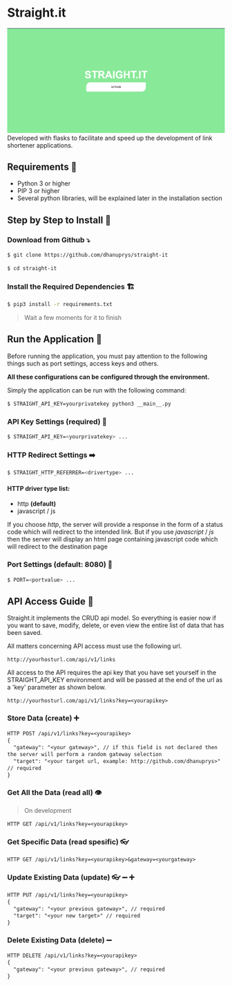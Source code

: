 # Straight.it
![logo](https://raw.githubusercontent.com/dhanuprys/arts/master/straight-it-logo.png)
Developed with flasks to facilitate and speed up the development of link shortener applications.

## Requirements 📄
- Python 3 or higher
- PIP 3 or higher
- Several python libraries, will be explained later in the installation section

## Step by Step to Install :walking:
### Download from Github :arrow_heading_down:
```bash
$ git clone https://github.com/dhanuprys/straight-it
```

```bash
$ cd straight-it
```

### Install the Required Dependencies :building_construction:
```bash
$ pip3 install -r requirements.txt
```

> Wait a few moments for it to finish

## Run the Application :rocket:
Before running the application, you must pay attention to the following things such as port settings, 
access keys and others. 

**All these configurations can be configured through the environment.**

Simply the application can be run with the following command:
```bash
$ STRAIGHT_API_KEY=yourprivatekey python3 __main__.py
```

### API Key Settings (required) :key:
```bash
$ STRAIGHT_API_KEY=<yourprivatekey> ...
```

### HTTP Redirect Settings :arrow_right:
```bash
$ STRAIGHT_HTTP_REFERRER=<drivertype> ...
```

#### HTTP driver type list:
- http **(default)**
- javascript / js

If you choose *http*, the server will provide a response in the form of a status code which will redirect to the intended link. 
But if you use *javascript* / *js* then the server will display an html page containing javascript code which will redirect to the destination page

### Port Settings (default: 8080) :door:
```bash
$ PORT=<portvalue> ...
```

## API Access Guide :link:
Straight.it implements the CRUD api model. So everything is easier now if you want to save, modify, delete, 
or even view the entire list of data that has been saved.

All matters concerning API access must use the following url.
```
http://yourhosturl.com/api/v1/links
```

All access to the API requires the api key that you have set yourself in the STRAIGHT_API_KEY environment and 
will be passed at the end of the url as a 'key' parameter as shown below.
```
http://yourhosturl.com/api/v1/links?key=<yourapikey>
```

### Store Data (create) :heavy_plus_sign:
```
HTTP POST /api/v1/links?key=<yourapikey>
{
  "gateway": "<your gateway>", // if this field is not declared then the server will perform a random gateway selection
  "target": "<your target url, example: http://github.com/dhanuprys>" // required
}
```

### Get All the Data (read all) :eye:
> On development

```
HTTP GET /api/v1/links?key=<yourapikey>
```

### Get Specific Data (read spesific) :eyeglasses:
```
HTTP GET /api/v1/links?key=<yourapikey>&gateway=<yourgateway>
```

### Update Existing Data (update) :eyeglasses: :heavy_minus_sign: :heavy_plus_sign:
```
HTTP PUT /api/v1/links?key=<yourapikey>
{
  "gateway": "<your previous gateway>", // required
  "target": "<your new target>" // required
}
```

### Delete Existing Data (delete) :heavy_minus_sign:
```
HTTP DELETE /api/v1/links?key=<yourapikey>
{
  "gateway": "<your previous gateway>", // required
}
```
